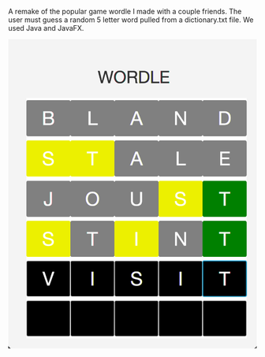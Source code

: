 A remake of the popular game wordle I made with a couple friends. The user must guess a random 5 letter word pulled from a dictionary.txt file. We used Java and JavaFX.

<img src="/wordle-ss.png" alt="GUI-Image" width="600"/>
